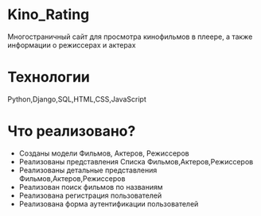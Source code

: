 # Kino_Rating
Многостраничный сайт для просмотра кинофильмов в плеере, а также информации о режиссерах и актерах

# Технологии
Python,Django,SQL,HTML,CSS,JavaScript

# Что реализовано?
- Созданы модели Фильмов, Актеров, Режиссеров
- Реализованы представления Списка Фильмов,Актеров,Режиссеров
- Реализованы детальные представления Фильмов,Актеров,Режиссеров
- Реализован поиск фильмов по названиям
- Реализована регистрация пользователей
- Реализована форма аутентификации пользователей
